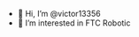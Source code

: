 - 👋 Hi, I’m @victor13356
- 👀 I’m interested in FTC Robotic

<!---
victor13356/victor13356 is a ✨ special ✨ repository because its `README.md` (this file) appears on your GitHub profile.
You can click the Preview link to take a look at your changes.
--->
